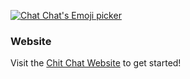 [![Chat Chat's Emoji picker](https://ngx-chitchat.netlify.app/img/library-preview.png)](https://ngx-chitchat.netlify.app)

### Website

Visit the [Chit Chat Website](https://ngx-chitchat.netlify.app/docs/getting-started/installation) to get started!
